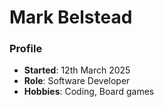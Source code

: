 # Mark Belstead

### Profile

- **Started**: 12th March 2025
- **Role**: Software Developer
- **Hobbies**: Coding, Board games
